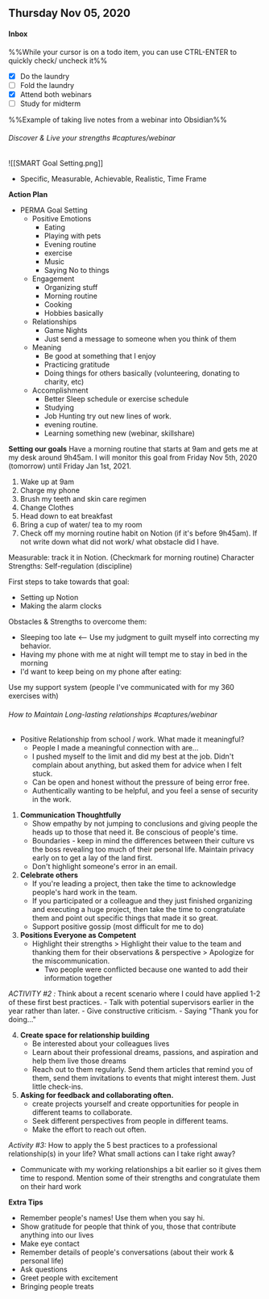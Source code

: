 ## Thursday Nov 05, 2020 
#### Inbox

%%While your cursor is on a todo item, you can use CTRL-ENTER to quickly check/ uncheck it%%
- [x] Do the laundry
- [ ] Fold the laundry
- [x] Attend both webinars
- [ ] Study for midterm

%%Example of taking live notes from a webinar into Obsidian%%
###### Discover & Live your strengths #captures/webinar
![[SMART Goal Setting.png]]
- Specific, Measurable, Achievable, Realistic, Time Frame

**Action Plan**
- PERMA Goal Setting
	- Positive Emotions
		- Eating
		- Playing with pets
		- Evening routine
		- exercise
		- Music
		- Saying No to things
	- Engagement
		- Organizing stuff
		- Morning routine
		- Cooking
		- Hobbies basically
	- Relationships
		- Game Nights
		- Just send a message to someone when you think of them
	- Meaning
		- Be good at something that I enjoy
		- Practicing gratitude
		- Doing things for others basically (volunteering, donating to charity, etc)
	- Accomplishment
		- Better Sleep schedule or exercise schedule
		- Studying
		- Job Hunting try out new lines of work.
		- evening routine.
		- Learning something new (webinar, skillshare)

**Setting our goals**
Have a morning routine that starts at 9am and gets me at my desk around 9h45am. I will monitor this goal from Friday Nov 5th, 2020 (tomorrow) until Friday Jan 1st, 2021.
1. Wake up at 9am
2. Charge my phone
3. Brush my teeth and skin care regimen
4. Change Clothes
5. Head down to eat breakfast
6. Bring a cup of water/ tea to my room
7. Check off my morning routine habit on Notion (if it's before 9h45am). If not write down what did not work/ what obstacle did I have. 

Measurable: track it in Notion. (Checkmark for morning routine)
Character Strengths: Self-regulation (discipline)

First steps to take towards that goal:
- Setting up Notion
- Making the alarm clocks

Obstacles & Strengths to overcome them:
- Sleeping too late <-- Use my judgment to guilt myself into correcting my behavior.
- Having my phone with me at night will tempt me to stay in bed in the morning
- I'd want to keep being on my phone after eating: 

Use my support system (people I've communicated with for my 360 exercises with)

###### How to Maintain Long-lasting relationships #captures/webinar 
- Positive Relationship from school / work. What made it meaningful?
	- People I made a meaningful connection with are...
	- I pushed myself to the limit and did my best at the job. Didn't complain about anything, but asked them for advice when I felt stuck. 
	- Can be open and honest without the pressure of being error free.
	- Authentically wanting to be helpful, and you feel a sense of security in the work. 
1. **Communication Thoughtfully**
	- Show empathy by not jumping to conclusions and giving people the heads up to those that need it. Be conscious of people's time.  
	- Boundaries - keep in mind the differences between their culture vs the boss revealing too much of their personal life. Maintain privacy early on to get a lay of the land first. 
	- Don't highlight someone's error in an email. 
2. **Celebrate others**
	- If you're leading a project, then take the time to acknowledge people's hard work in the team.
	- If you participated or a colleague and they just finished organizing and executing a huge project, then take the time to congratulate them and point out specific things that made it so great. 
	- Support positive gossip (most difficult for me to do)
3. **Positions Everyone as Competent**
	- Highlight their strengths > Highlight their value to the team and thanking them for their observations & perspective > Apologize for the miscommunication. 
		- Two people were conflicted because one wanted to add their information together 

*ACTIVITY #2 :* Think about a recent scenario where I could have applied 1-2 of these first best practices. 
	- Talk with potential supervisors earlier in the year rather than later.
	- Give constructive criticism. 
	- Saying "Thank you for doing..."

4. **Create space for relationship building**
	- Be interested about your colleagues lives
	- Learn about their professional dreams, passions, and aspiration and help them live those dreams
	- Reach out to them regularly. Send them articles that remind you of them, send them invitations to events that might interest them. Just little check-ins. 
5. **Asking for feedback and collaborating often.**
	- create projects yourself and create opportunities for people in different teams to collaborate. 
	- Seek different perspectives from people in different teams. 
	- Make the effort to reach out often. 

*Activity #3:* How to apply the 5 best practices to a professional relationship(s) in your life? What small actions can I take right away?
- Communicate with my working relationships a bit earlier so it gives them time to respond. Mention some of their strengths and congratulate them on their hard work
	
**Extra Tips**
- Remember people's names! Use them when you say hi.
- Show gratitude for people that think of you, those that contribute anything into our lives
- Make eye contact
- Remember details of people's conversations (about their work & personal life)
- Ask questions
- Greet people with excitement
- Bringing people treats

